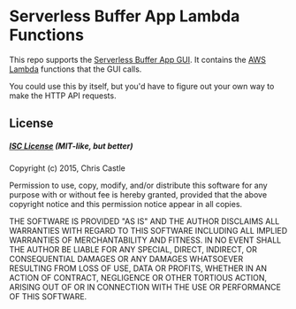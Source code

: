 # Serverless Buffer App Lambda Functions

This repo supports the [Serverless Buffer App GUI](https://github.com/crcastle/serverless-buffer-app-gui).  It contains the [AWS Lambda](https://aws.amazon.com/lambda/) functions that the GUI calls.

You could use this by itself, but you'd have to figure out your own way to make the HTTP API requests.

## License
##### [ISC License](https://opensource.org/licenses/ISC) (MIT-like, but better)
Copyright (c) 2015, Chris Castle

Permission to use, copy, modify, and/or distribute this software for any purpose with or without fee is hereby granted, provided that the above copyright notice and this permission notice appear in all copies.

THE SOFTWARE IS PROVIDED "AS IS" AND THE AUTHOR DISCLAIMS ALL WARRANTIES WITH REGARD TO THIS SOFTWARE INCLUDING ALL IMPLIED WARRANTIES OF MERCHANTABILITY AND FITNESS. IN NO EVENT SHALL THE AUTHOR BE LIABLE FOR ANY SPECIAL, DIRECT, INDIRECT, OR CONSEQUENTIAL DAMAGES OR ANY DAMAGES WHATSOEVER RESULTING FROM LOSS OF USE, DATA OR PROFITS, WHETHER IN AN ACTION OF CONTRACT, NEGLIGENCE OR OTHER TORTIOUS ACTION, ARISING OUT OF OR IN CONNECTION WITH THE USE OR PERFORMANCE OF THIS SOFTWARE.
